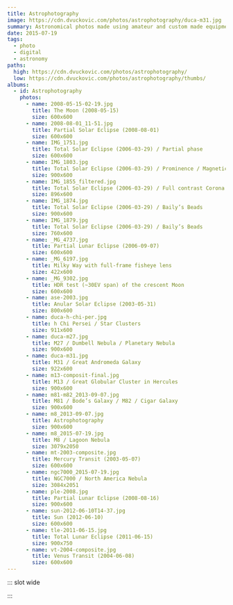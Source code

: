 ```yaml
---
title: Astrophotography
image: https://cdn.dvuckovic.com/photos/astrophotography/duca-m31.jpg
summary: Astronomical photos made using amateur and custom made equipment
date: 2015-07-19
tags:
  - photo
  - digital
  - astronomy
paths:
  high: https://cdn.dvuckovic.com/photos/astrophotography/
  low: https://cdn.dvuckovic.com/photos/astrophotography/thumbs/
albums:
  - id: Astrophotography
    photos:
      - name: 2008-05-15-02-19.jpg
        title: The Moon (2008-05-15)
        size: 600x600
      - name: 2008-08-01_11-51.jpg
        title: Partial Solar Eclipse (2008-08-01)
        size: 600x600
      - name: IMG_1751.jpg
        title: Total Solar Eclipse (2006-03-29) / Partial phase
        size: 600x600
      - name: IMG_1803.jpg
        title: Total Solar Eclipse (2006-03-29) / Prominence / Magnetic Loop
        size: 900x600
      - name: IMG_1855_filtered.jpg
        title: Total Solar Eclipse (2006-03-29) / Full contrast Corona
        size: 896x600
      - name: IMG_1874.jpg
        title: Total Solar Eclipse (2006-03-29) / Baily’s Beads
        size: 900x600
      - name: IMG_1879.jpg
        title: Total Solar Eclipse (2006-03-29) / Baily’s Beads
        size: 760x600
      - name: _MG_4737.jpg
        title: Partial Lunar Eclipse (2006-09-07)
        size: 600x600
      - name: _MG_6197.jpg
        title: Milky Way with full-frame fisheye lens
        size: 422x600
      - name: _MG_9302.jpg
        title: HDR test (~30EV span) of the crescent Moon
        size: 600x600
      - name: ase-2003.jpg
        title: Anular Solar Eclipse (2003-05-31)
        size: 800x600
      - name: duca-h-chi-per.jpg
        title: h Chi Persei / Star Clusters
        size: 911x600
      - name: duca-m27.jpg
        title: M27 / Dumbell Nebula / Planetary Nebula
        size: 900x600
      - name: duca-m31.jpg
        title: M31 / Great Andromeda Galaxy
        size: 922x600
      - name: m13-composit-final.jpg
        title: M13 / Great Globular Cluster in Hercules
        size: 900x600
      - name: m81-m82_2013-09-07.jpg
        title: M81 / Bode’s Galaxy / M82 / Cigar Galaxy
        size: 900x600
      - name: m8_2013-09-07.jpg
        title: Astrophotography
        size: 900x600
      - name: m8_2015-07-19.jpg
        title: M8 / Lagoon Nebula
        size: 3079x2050
      - name: mt-2003-composite.jpg
        title: Mercury Transit (2003-05-07)
        size: 600x600
      - name: ngc7000_2015-07-19.jpg
        title: NGC7000 / North America Nebula
        size: 3084x2051
      - name: ple-2008.jpg
        title: Partial Lunar Eclipse (2008-08-16)
        size: 900x600
      - name: sun-2012-06-10T14-37.jpg
        title: Sun (2012-06-10)
        size: 600x600
      - name: tle-2011-06-15.jpg
        title: Total Lunar Eclipse (2011-06-15)
        size: 900x750
      - name: vt-2004-composite.jpg
        title: Venus Transit (2004-06-08)
        size: 600x600
---
```


::: slot wide

<PhotoAlbum id="Astrophotography" />

:::
